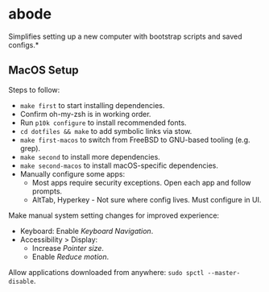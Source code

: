 # abode
Simplifies setting up a new computer with bootstrap scripts and saved configs.*

## MacOS Setup
Steps to follow:
* `make first` to start installing dependencies.
* Confirm oh-my-zsh is in working order.
* Run `p10k configure` to install recommended fonts.
* `cd dotfiles && make` to add symbolic links via stow.
* `make first-macos` to switch from FreeBSD to GNU-based tooling (e.g. grep).
* `make second` to install more dependencies.
* `make second-macos` to install macOS-specific dependencies.
* Manually configure some apps:
  * Most apps require security exceptions. Open each app and follow prompts.
  * AltTab, Hyperkey - Not sure where config lives. Must configure in UI.

Make manual system setting changes for improved experience:
* Keyboard: Enable _Keyboard Navigation_.
* Accessibility > Display:
  * Increase _Pointer size_.
  * Enable _Reduce motion_.

Allow applications downloaded from anywhere: `sudo spctl --master-disable`.
